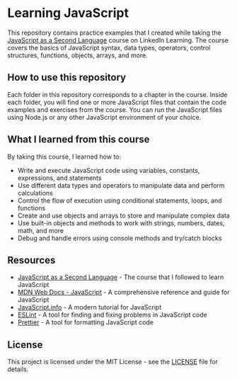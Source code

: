 # Learning JavaScript

This repository contains practice examples that I created while taking the [JavaScript as a Second Language](https://www.linkedin.com/learning/javascript-as-a-second-language?u=142500650) course on LinkedIn Learning. The course covers the basics of JavaScript syntax, data types, operators, control structures, functions, objects, arrays, and more.

## How to use this repository

Each folder in this repository corresponds to a chapter in the course. Inside each folder, you will find one or more JavaScript files that contain the code examples and exercises from the course. You can run the JavaScript files using Node.js or any other JavaScript environment of your choice.

## What I learned from this course

By taking this course, I learned how to:

- Write and execute JavaScript code using variables, constants, expressions, and statements
- Use different data types and operators to manipulate data and perform calculations
- Control the flow of execution using conditional statements, loops, and functions
- Create and use objects and arrays to store and manipulate complex data
- Use built-in objects and methods to work with strings, numbers, dates, math, and more
- Debug and handle errors using console methods and try/catch blocks

## Resources

- [JavaScript as a Second Language](https://www.linkedin.com/learning/javascript-as-a-second-language?u=142500650) - The course that I followed to learn JavaScript
- [MDN Web Docs - JavaScript](https://developer.mozilla.org/en-US/docs/Web/JavaScript) - A comprehensive reference and guide for JavaScript
- [JavaScript.info](https://javascript.info/) - A modern tutorial for JavaScript
- [ESLint](https://eslint.org/) - A tool for finding and fixing problems in JavaScript code
- [Prettier](https://prettier.io/) - A tool for formatting JavaScript code

## License

This project is licensed under the MIT License - see the [LICENSE](LICENSE) file for details.

